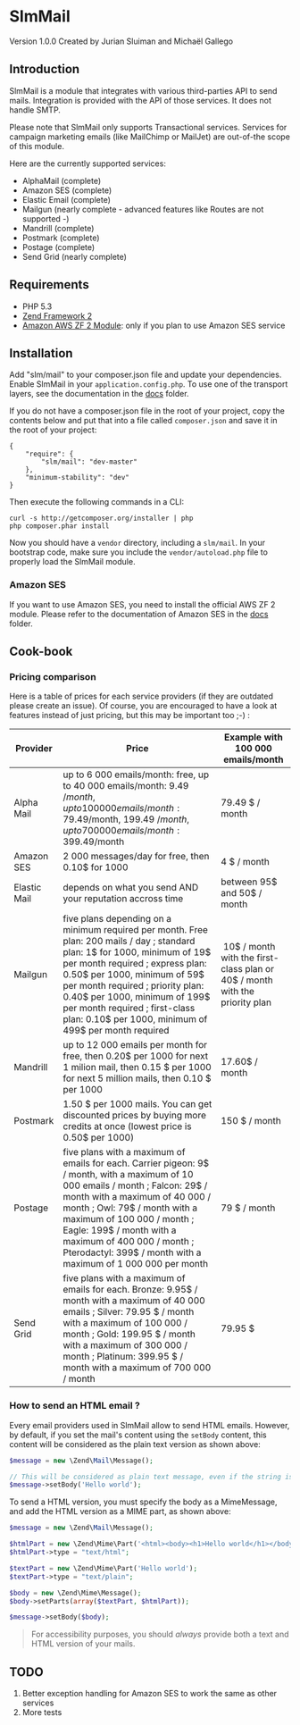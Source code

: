 SlmMail
=======
Version 1.0.0 Created by Jurian Sluiman and Michaël Gallego

Introduction
------------

SlmMail is a module that integrates with various third-parties API to send mails. Integration is provided with the
API of those services. It does not handle SMTP.

Please note that SlmMail only supports Transactional services. Services for campaign marketing emails (like MailChimp
or MailJet) are out-of-the scope of this module.

Here are the currently supported services:

* AlphaMail (complete)
* Amazon SES (complete)
* Elastic Email (complete)
* Mailgun (nearly complete - advanced features like Routes are not supported -)
* Mandrill (complete)
* Postmark (complete)
* Postage (complete)
* Send Grid (nearly complete)

Requirements
------------
* PHP 5.3
* [Zend Framework 2](https://github.com/zendframework/zf2)
* [Amazon AWS ZF 2 Module](https://github.com/aws/aws-sdk-php-zf2): only if you plan to use Amazon SES service

Installation
------------
Add "slm/mail" to your composer.json file and update your dependencies. Enable SlmMail in your
`application.config.php`. To use one of the transport layers, see the documentation in the [docs](https://github.com/juriansluiman/SlmMail/tree/master/docs) folder.

If you do not have a composer.json file in the root of your project, copy the contents below and put that into a
file called `composer.json` and save it in the root of your project:

```
{
    "require": {
        "slm/mail": "dev-master"
    },
    "minimum-stability": "dev"
}
```

Then execute the following commands in a CLI:

```
curl -s http://getcomposer.org/installer | php
php composer.phar install
```

Now you should have a `vendor` directory, including a `slm/mail`. In your bootstrap code, make sure
you include the `vendor/autoload.php` file to properly load the SlmMail module.

### Amazon SES

If you want to use Amazon SES, you need to install the official AWS ZF 2 module. Please refer to the documentation
of Amazon SES in the [docs](https://github.com/juriansluiman/SlmMail/tree/master/docs) folder.

Cook-book
---------

### Pricing comparison

Here is a table of prices for each service providers (if they are outdated please create an issue). Of course, you
are encouraged to have a look at features instead of just pricing, but this may be important too ;-) :

Provider     | Price | Example with 100 000 emails/month |
------------ | ----- | ---------------------------------
Alpha Mail   | up to 6 000 emails/month: free, up to 40 000 emails/month: 9.49 $/month, up to 100 000 emails/month: 79.49$/month, 199.49 $/month, up to 700 000 emails/month: 399.49$/month | 79.49 $ / month
Amazon SES   | 2 000 messages/day for free, then 0.10$ for 1000 | 4 $ / month
Elastic Mail | depends on what you send AND your reputation accross time | between 95$ and 50$ / month
Mailgun      | five plans depending on a minimum required per month. Free plan: 200 mails / day ; standard plan: 1$ for 1000, minimum of 19$ per month required ; express plan: 0.50$ per 1000, minimum of 59$ per month required ; priority plan: 0.40$ per 1000, minimum of 199$ per month required ; first-class plan: 0.10$ per 1000, minimum of 499$ per month required | 10$ / month with the first-class plan or 40$ / month with the priority plan
Mandrill     | up to 12 000 emails per month for free, then 0.20$ per 1000 for next 1 milion mail, then 0.15 $ per 1000 for next 5 million mails, then 0.10 $ per 1000 | 17.60$ / month
Postmark     | 1.50 $ per 1000 mails. You can get discounted prices by buying more credits at once (lowest price is 0.50$ per 1000) | 150 $ / month
Postage      | five plans with a maximum of emails for each. Carrier pigeon: 9$ / month, with a maximum of 10 000 emails / month ; Falcon: 29$ / month with a maximum of 40 000 / month ; Owl: 79$ / month with a maximum of 100 000 / month ; Eagle: 199$ / month with a maximum of 400 000 / month ; Pterodactyl: 399$ / month with a maximum of 1 000 000 per month | 79 $ / month
Send Grid    | five plans with a maximum of emails for each. Bronze: 9.95$ / month with a maximum of 40 000 emails ; Silver: 79.95 $ / month with a maximum of 100 000 / month ; Gold: 199.95 $ / month with a maximum of 300 000 / month ; Platinum: 399.95 $ / month with a maximum of 700 000 / month | 79.95 $


### How to send an HTML email ?

Every email providers used in SlmMail allow to send HTML emails. However, by default, if you set the mail's content
using the `setBody` content, this content will be considered as the plain text version as shown above:

```php
$message = new \Zend\Mail\Message();

// This will be considered as plain text message, even if the string is valid HTML code
$message->setBody('Hello world');
```

To send a HTML version, you must specify the body as a MimeMessage, and add the HTML version as a MIME part, as
shown above:

```php
$message = new \Zend\Mail\Message();

$htmlPart = new \Zend\Mime\Part('<html><body><h1>Hello world</h1></body></html>');
$htmlPart->type = "text/html";

$textPart = new \Zend\Mime\Part('Hello world');
$textPart->type = "text/plain";

$body = new \Zend\Mime\Message();
$body->setParts(array($textPart, $htmlPart));

$message->setBody($body);
```

> For accessibility purposes, you should *always* provide both a text and HTML version of your mails.

TODO
----
 1. Better exception handling for Amazon SES to work the same as other services
 2. More tests
